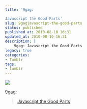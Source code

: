 ```yaml
---
title: '9gag:

Javascript the Good Parts'
slug: 9gagjavascript-the-good-parts
status: published
published_at: 2010-08-10 16:31
updated_at: 2010-08-10 16:31
description: |
    9gag: Javascript the Good Parts
legacy: true
categories:
- Tumblr
tags:
- tumblr
---
```


<p><img decoding="async" src="http://30.media.tumblr.com/tumblr_l6w639k0hL1qzxzwwo1_500.jpg"/></p>
<p><a href="http://tumblr.9gag.com/post/927424541" >9gag</a>:</p>
<blockquote>
<p><a href="http://9gag.com/gag/31723" >Javascript the Good Parts</a></p>
</blockquote>